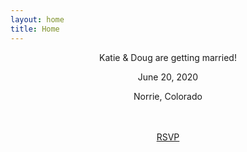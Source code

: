 ```yaml
---
layout: home
title: Home
---
```


<div style="text-align: center">
  <div id="home-page-text">
    <p>Katie &amp; Doug are getting married!</p>
    <p>June 20, 2020</p>
    <p>Norrie, Colorado</p>
  </div>
  <div id="photo-container">
    <img class="photo" src="{{ "/assets/img/kissing.jpg" | relative_url }}" alt="">
    <img class="photo" src="{{ "/assets/img/looking-at-camera.jpg" | relative_url }}" alt="">
    <img class="photo" src="{{ "/assets/img/looking-at-eachother.jpg" | relative_url }}" alt="">
    <img class="photo" src="{{ "/assets/img/meadow-walking.jpg" | relative_url }}" alt="">
    <img class="photo" src="{{ "/assets/img/mountains.jpg" | relative_url }}" alt="">
    <img class="photo" src="{{ "/assets/img/windy.jpg" | relative_url }}" alt="">
  </div>
  <br>
  <a id="rsvp" class="button" href="{{ "/rsvp" | relative_url }}">RSVP</a>

</div>
